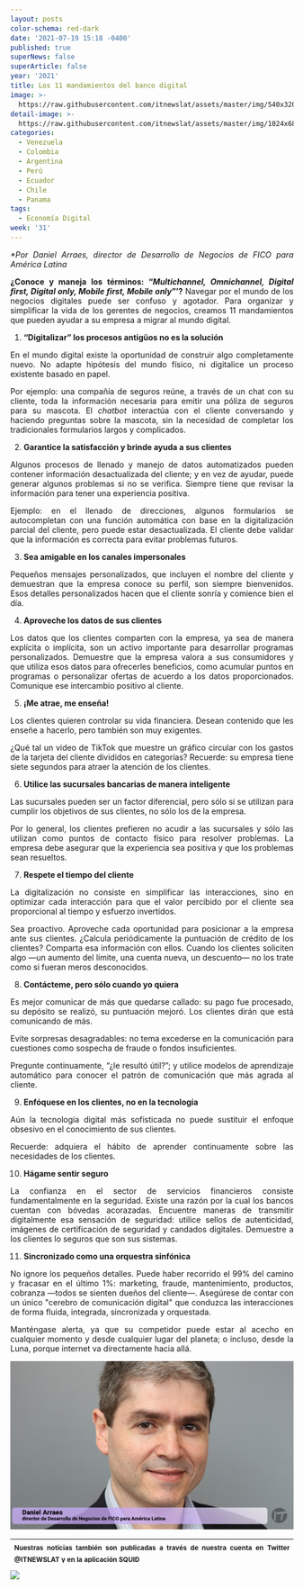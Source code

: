 ```yaml
---
layout: posts
color-schema: red-dark
date: '2021-07-19 15:18 -0400'
published: true
superNews: false
superArticle: false
year: '2021'
title: Los 11 mandamientos del banco digital
image: >-
  https://raw.githubusercontent.com/itnewslat/assets/master/img/540x320/Daniel-Arraes-p.jpg
detail-image: >-
  https://raw.githubusercontent.com/itnewslat/assets/master/img/1024x680/Daniel-Arraes-g.jpg
categories:
  - Venezuela
  - Colombia
  - Argentina
  - Perú
  - Ecuador
  - Chile
  - Panama
tags:
  - Economía Digital
week: '31'
---
```

<p style="text-align: justify;"><em>*Por Daniel Arraes, director de Desarrollo de Negocios de FICO para América Latina</em></p>
<p style="text-align: justify;"><strong>¿Conoce y maneja los términos: “<em>Multichannel, Omnichannel, Digital first, Digital only, Mobile first, Mobile only</em>”’?</strong> Navegar por el mundo de los negocios digitales puede ser confuso y agotador. Para organizar y simplificar la vida de los gerentes de negocios, creamos 11 mandamientos que pueden ayudar a su empresa a migrar al mundo digital.</p>

<ol style="text-align: justify;">
	<li><strong>“Digitalizar” los procesos antigüos no es la solución</strong></li>
</ol>
<p style="text-align: justify;">En el mundo digital existe la oportunidad de construir algo completamente nuevo. No adapte hipótesis del mundo físico, ni digitalice un proceso existente basado en papel.</p>
<p style="text-align: justify;">Por ejemplo: una compañía de seguros reúne, a través de un chat con su cliente, toda la información necesaria para emitir una póliza de seguros para su mascota. El <em>chatbot</em> interactúa con el cliente conversando y haciendo preguntas sobre la mascota, sin la necesidad de completar los tradicionales formularios largos y complicados.</p>

<ol style="text-align: justify;" start="2">
	<li><strong>Garantice la satisfacción y brinde ayuda a sus clientes</strong></li>
</ol>
<p style="text-align: justify;">Algunos procesos de llenado y manejo de datos automatizados pueden contener información desactualizada del cliente; y en vez de ayudar, puede generar algunos problemas si no se verifica. Siempre tiene que revisar la información para tener una experiencia positiva.</p>
<p style="text-align: justify;">Ejemplo: en el llenado de direcciones, algunos formularios se autocompletan con una función automática con base en la digitalización parcial del cliente, pero puede estar desactualizada. El cliente debe validar que la información es correcta para evitar problemas futuros.</p>

<ol style="text-align: justify;" start="3">
	<li><strong>Sea amigable en los canales impersonales</strong></li>
</ol>
<p style="text-align: justify;">Pequeños mensajes personalizados, que incluyen el nombre del cliente y demuestran que la empresa conoce su perfil, son siempre bienvenidos. Esos detalles personalizados hacen que el cliente sonría y comience bien el día.</p>

<ol style="text-align: justify;" start="4">
	<li><strong>Aproveche los datos de sus clientes</strong></li>
</ol>
<p style="text-align: justify;">Los datos que los clientes comparten con la empresa, ya sea de manera explícita o implícita, son un activo importante para desarrollar programas personalizados. Demuestre que la empresa valora a sus consumidores y que utiliza esos datos para ofrecerles beneficios, como acumular puntos en programas o personalizar ofertas de acuerdo a los datos proporcionados. Comunique ese intercambio positivo al cliente.</p>

<ol style="text-align: justify;" start="5">
	<li><strong>¡Me atrae, me enseña!</strong></li>
</ol>
<p style="text-align: justify;">Los clientes quieren controlar su vida financiera. Desean contenido que les enseñe a hacerlo, pero también son muy exigentes.</p>
<p style="text-align: justify;">¿Qué tal un video de TikTok que muestre un gráfico circular con los gastos de la tarjeta del cliente divididos en categorías? Recuerde: su empresa tiene siete segundos para atraer la atención de los clientes.</p>

<ol style="text-align: justify;" start="6">
	<li><strong>Utilice las sucursales bancarias de manera inteligente</strong></li>
</ol>
<p style="text-align: justify;">Las sucursales pueden ser un factor diferencial, pero sólo si se utilizan para cumplir los objetivos de sus clientes, no sólo los de la empresa.</p>
<p style="text-align: justify;">Por lo general, los clientes prefieren no acudir a las sucursales y sólo las utilizan como puntos de contacto físico para resolver problemas. La empresa debe asegurar que la experiencia sea positiva y que los problemas sean resueltos.</p>

<ol style="text-align: justify;" start="7">
	<li><strong>Respete el tiempo del cliente</strong></li>
</ol>
<p style="text-align: justify;">La digitalización no consiste en simplificar las interacciones, sino en optimizar cada interacción para que el valor percibido por el cliente sea proporcional al tiempo y esfuerzo invertidos.</p>
<p style="text-align: justify;">Sea proactivo. Aproveche cada oportunidad para posicionar a la empresa ante sus clientes. ¿Calcula periódicamente la puntuación de crédito de los clientes? Comparta esa información con ellos. Cuando los clientes soliciten algo —un aumento del límite, una cuenta nueva, un descuento— no los trate como si fueran meros desconocidos.</p>

<ol style="text-align: justify;" start="8">
	<li><strong>Contácteme, pero sólo cuando yo quiera</strong></li>
</ol>
<p style="text-align: justify;">Es mejor comunicar de más que quedarse callado: su pago fue procesado, su depósito se realizó, su puntuación mejoró. Los clientes dirán que está comunicando de más.</p>
<p style="text-align: justify;">Evite sorpresas desagradables: no tema excederse en la comunicación para cuestiones como sospecha de fraude o fondos insuficientes.</p>
<p style="text-align: justify;">Pregunte continuamente, “¿le resultó útil?”; y utilice modelos de aprendizaje automático para conocer el patrón de comunicación que más agrada al cliente.</p>

<ol style="text-align: justify;" start="9">
	<li><strong>Enfóquese en los clientes, no en la tecnología</strong></li>
</ol>
<p style="text-align: justify;">Aún la tecnología digital más sofisticada no puede sustituir el enfoque obsesivo en el conocimiento de sus clientes.</p>
<p style="text-align: justify;">Recuerde: adquiera el hábito de aprender continuamente sobre las necesidades de los clientes.</p>

<ol style="text-align: justify;" start="10">
	<li><strong>Hágame sentir seguro</strong></li>
</ol>
<p style="text-align: justify;">La confianza en el sector de servicios financieros consiste fundamentalmente en la seguridad. Existe una razón por la cual los bancos cuentan con bóvedas acorazadas. Encuentre maneras de transmitir digitalmente esa sensación de seguridad: utilice sellos de autenticidad, imágenes de certificación de seguridad y candados digitales. Demuestre a los clientes lo seguros que son sus sistemas.</p>

<ol style="text-align: justify;" start="11">
	<li><strong>Sincronizado como una orquestra sinfónica</strong></li>
</ol>
<p style="text-align: justify;">No ignore los pequeños detalles. Puede haber recorrido el 99% del camino y fracasar en el último 1%: marketing, fraude, mantenimiento, productos, cobranza —todos se sienten dueños del cliente—. Asegúrese de contar con un único "cerebro de comunicación digital" que conduzca las interacciones de forma fluida, integrada, sincronizada y orquestada.</p>
<p style="text-align: justify;">Manténgase alerta, ya que su competidor puede estar al acecho en cualquier momento y desde cualquier lugar del planeta; o incluso, desde la Luna, porque internet va directamente hacia allá.</p>

![](https://raw.githubusercontent.com/itnewslat/assets/master/img/540x320/Daniel-Arraes-p.jpg)


<table style="height: 42px;" width="569">
<tbody>
<tr>
<td style="text-align: justify;"><sub><strong>Nuestras noticias también son publicadas a través de nuestra cuenta en Twitter <a href="https://twitter.com/itnewslat?lang=es">@ITNEWSLAT</a> y en la aplicación <a href="https://squidapp.co/en/">SQUID</a></strong></sub></td>
</tr>
</tbody>
</table>

<img src="https://tracker.metricool.com/c3po.jpg?hash=56f88a41e39ab42c063cc51676587a04"/>
